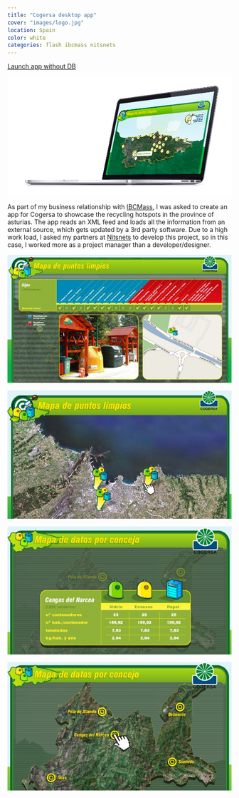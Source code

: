 ```yaml
---
title: "Cogersa desktop app"
cover: "images/logo.jpg"
location: Spain
color: white
categories: flash ibcmass nitsnets
---
```


<p class="align-center">
<a class="btn" href="http://work.joanmira.com/desktop/cogersa/cms.swf" target="_blank">Launch app without DB</a>
</p>

![](./images/1.jpg)

As part of my business relationship with [IBCMass](http://www.ibcmass.com/), I was asked to create an app for Cogersa to showcase the recycling hotspots in the province of asturias. The app reads an XML feed and loads all the information from an external source, which gets updated by a 3rd party software. Due to a high work load, I asked my partners at [Nitsnets](www.nitsnets.com) to develop this project, so in this case, I worked more as a project manager than a developer/designer.

![](./images/2.jpg)

![](./images/3.jpg)

![](./images/4.jpg)

![](./images/5.jpg)
